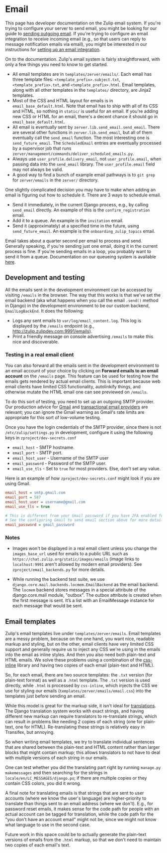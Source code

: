 # Email

This page has developer documentation on the Zulip email system. If you're
trying to configure your server to send email, you might be looking for our
guide to [sending outgoing email](../production/email.md). If you're trying to
configure an email integration to receive incoming email (e.g., so that users
can reply to message notification emails via email), you might be interested in
our instructions for
[setting up an email integration](https://zulip.com/integrations/doc/email).

On to the documentation. Zulip's email system is fairly straightforward,
with only a few things you need to know to get started.

- All email templates are in `templates/zerver/emails/`. Each email has three
  template files: `<template_prefix>.subject.txt`, `<template_prefix>.txt`, and
  `<template_prefix>.html`. Email templates, along with all other templates
  in the `templates/` directory, are Jinja2 templates.
- Most of the CSS and HTML layout for emails is in `email_base_default.html`. Note
  that email has to ship with all of its CSS and HTML, so nothing in
  `static/` is useful for an email. If you're adding new CSS or HTML for an
  email, there's a decent chance it should go in `email_base_default.html`.
- All email is eventually sent by `zerver.lib.send_email.send_email`. There
  are several other functions in `zerver.lib.send_email`, but all of them
  eventually call the `send_email` function. The most interesting one is
  `send_future_email`. The `ScheduledEmail` entries are eventually processed
  by a supervisor job that runs `zerver/management/commands/deliver_scheduled_emails.py`.
- Always use `user_profile.delivery_email`, not `user_profile.email`,
  when passing data into the `send_email` library. The
  `user_profile.email` field may not always be valid.
- A good way to find a bunch of example email pathways is to `git grep` for
  `zerver/emails` in the `zerver/` directory.

One slightly complicated decision you may have to make when adding an email
is figuring out how to schedule it. There are 3 ways to schedule email.

- Send it immediately, in the current Django process, e.g., by calling
  `send_email` directly. An example of this is the `confirm_registration`
  email.
- Add it to a queue. An example is the `invitation` email.
- Send it (approximately) at a specified time in the future, using
  `send_future_email`. An example is the `onboarding_zulip_topics` email.

Email takes about a quarter second per email to process and send. Generally
speaking, if you're sending just one email, doing it in the current process
is fine. If you're sending emails in a loop, you probably want to send it
from a queue. Documentation on our queueing system is available
[here](queuing.md).

## Development and testing

All the emails sent in the development environment can be accessed by
visiting `/emails` in the browser. The way that this works is that
we've set the email backend (aka what happens when you call the email
`.send()` method in Django) in the development environment to be our
custom backend, `EmailLogBackEnd`. It does the following:

- Logs any sent emails to `var/log/email_content.log`. This log is
  displayed by the `/emails` endpoint
  (e.g., http://zulip.zulipdev.com:9991/emails).
- Print a friendly message on console advertising `/emails` to make
  this nice and discoverable.

### Testing in a real email client

You can also forward all the emails sent in the development
environment to an email account of your choice by clicking on
**Forward emails to an email account** on the `/emails` page. This
feature can be used for testing how the emails gets rendered by
actual email clients. This is important because web email clients
have limited CSS functionality, autolinkify things, and otherwise
mutate the HTML email one can see previewed on `/emails`.

To do this sort of testing, you need to set up an outgoing SMTP
provider. Our production advice for
[Gmail](../production/email.md#using-gmail-for-outgoing-email) and
[transactional email
providers](../production/email.md#free-outgoing-email-services) are
relevant; you can ignore the Gmail warning as Gmail's rate limits are
appropriate for this sort of low-volume testing.

Once you have the login credentials of the SMTP provider, since there
is not `/etc/zulip/settings.py` in development, configure it using the
following keys in `zproject/dev-secrets.conf`

- `email_host` - SMTP hostname.
- `email_port` - SMTP port.
- `email_host_user` - Username of the SMTP user
- `email_password` - Password of the SMTP user.
- `email_use_tls` - Set to `true` for most providers. Else, don't set any value.

Here is an example of how `zproject/dev-secrets.conf` might look if
you are using Gmail.

```ini
email_host = smtp.gmail.com
email_port = 587
email_host_user = username@gmail.com
email_use_tls = true

# This is different from your Gmail password if you have 2FA enabled for your Google account.
# See the configuring Gmail to send email section above for more details
email_password = gmail_password
```

### Notes

- Images won't be displayed in a real email client unless you change
  the `images_base_url` used for emails to a public URL such as
  `https://chat.zulip.org/static/images/emails` (image links to
  `localhost:9991` aren't allowed by modern email providers). See
  `zproject/email_backends.py` for more details.

- While running the backend test suite, we use
  `django.core.mail.backends.locmem.EmailBackend` as the email
  backend. The `locmem` backend stores messages in a special attribute
  of the django.core.mail module, "outbox". The outbox attribute is
  created when the first message is sent. It’s a list with an
  EmailMessage instance for each message that would be sent.

## Email templates

Zulip's email templates live under `templates/zerver/emails`. Email
templates are a messy problem, because on the one hand, you want nice,
readable markup and styling, but on the other, email clients have very
limited CSS support and generally require us to inject any CSS we're
using in the emails into the email as inline styles. And then you
also need both plain-text and HTML emails. We solve these problems
using a combination of the
[css-inline](https://github.com/Stranger6667/css-inline) library and having
two copies of each email (plain-text and HTML).

So, for each email, there are two source templates: the `.txt` version
(for plain-text format) as well as a `.html` template. The `.txt` version
is used directly, while `.html` is processed by `css-inline`, which injects
the CSS we use for styling our emails (`templates/zerver/emails/email.css`)
into the templates just before sending an email.

While this model is great for the markup side, it isn't ideal for
[translations](../translating/translating.md). The Django
translation system works with exact strings, and having different new
markup can require translators to re-translate strings, which can
result in problems like needing 2 copies of each string (one for
plain-text, one for HTML). Re-translating these strings is
relatively easy in Transifex, but annoying.

So when writing email templates, we try to translate individual
sentences that are shared between the plain-text and HTML content
rather than larger blocks that might contain markup; this allows
translators to not have to deal with multiple versions of each string
in our emails.

One can test whether you did the translating part right by running
`manage.py makemessages` and then searching
for the strings in `locale/en/LC_MESSAGES/django.po`; if there
are multiple copies or they contain CSS colors, you did it wrong.

A final note for translating emails is that strings that are sent to
user accounts (where we know the user's language) are higher-priority
to translate than things sent to an email address (where we don't).
E.g., for password reset emails, it makes sense for the code path for
people with an actual account can be tagged for translation, while the
code path for the "you don't have an account email" might not be,
since we might not know what language to use in the second case.

Future work in this space could be to actually generate the plain-text
versions of emails from the `.html` markup, so that we don't
need to maintain two copies of each email's text.
